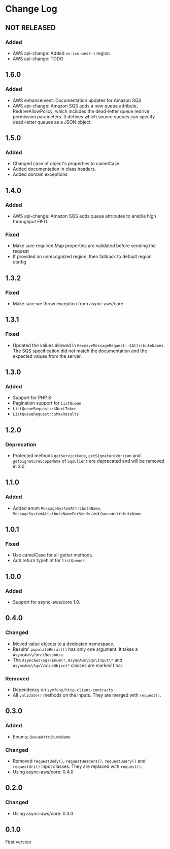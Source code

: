# Change Log

## NOT RELEASED

### Added

- AWS api-change: Added `us-iso-west-1` region
- AWS api-change: TODO

## 1.6.0

### Added

- AWS enhancement: Documentation updates for Amazon SQS
- AWS api-change: Amazon SQS adds a new queue attribute, RedriveAllowPolicy, which includes the dead-letter queue redrive permission parameters. It defines which source queues can specify dead-letter queues as a JSON object.

## 1.5.0

### Added

- Changed case of object's properties to camelCase.
- Added documentation in class headers.
- Added domain exceptions

## 1.4.0

### Added

- AWS api-change: Amazon SQS adds queue attributes to enable high throughput FIFO.

### Fixed

- Make sure required Map properties are validated before sending the request
- If provided an unrecognized region, then fallback to default region config

## 1.3.2

### Fixed

- Make sure we throw exception from async-aws/core

## 1.3.1

### Fixed

- Updated the values allowed in `ReceiveMessageRequest::$AttributeNames`. The SQS specification did not match the documentation and the expected values from the server.

## 1.3.0

### Added

- Support for PHP 8
- Pagination support for `ListQueue`
- `ListQueueRequest::$NextToken`
- `ListQueueRequest::$MaxResults`

## 1.2.0

### Deprecation

- Protected methods `getServiceCode`, `getSignatureVersion` and `getSignatureScopeName` of `SqsClient` are deprecated and will be removed in 2.0

## 1.1.0

### Added

- Added enum `MessageSystemAttributeName`, `MessageSystemAttributeNameForSends` and `QueueAttributeName`.

## 1.0.1

### Fixed

- Use camelCase for all getter methods.
- Add return typehint for `listQueues`

## 1.0.0

### Added

- Support for async-aws/core 1.0.

## 0.4.0

### Changed

- Moved value objects to a dedicated namespace.
- Results' `populateResult()` has only one argument. It takes a `AsyncAws\Core\Response`.
- The `AsyncAws\Sqs\Enum\*`, `AsyncAws\Sqs\Input\*` and `AsyncAws\Sqs\ValueObject*` classes are marked final.

### Removed

- Dependency on `symfony/http-client-contracts`
- All `validate()` methods on the inputs. They are merged with `request()`.

## 0.3.0

### Added

- Enums; `QueueAttributeName`

### Changed

- Removed `requestBody()`, `requestHeaders()`, `requestQuery()` and `requestUri()` input classes. They are replaced with `request()`.
- Using async-aws/core: 0.4.0

## 0.2.0

### Changed

- Using async-aws/core: 0.3.0

## 0.1.0

First version
